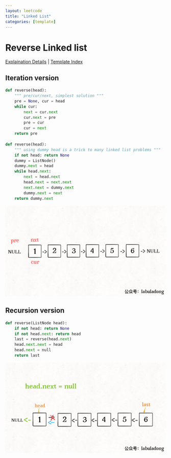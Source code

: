 ```yaml
---
layout: leetcode
title: "Linked List"
categories: [template]
---
```


# Reverse Linked list

[Explaination Details](./summary.md) | [Template Index](../template_list.md)

## Iteration version

```python
def reverse(head):
    """ pre/cur/next, simplest solution """
    pre = None, cur = head
    while cur:
        next = cur.next
        cur.next = pre
        pre = cur
        cur = next
    return pre

def reverse(head):
    """ using dummy head is a trick to many linked list problems """
    if not head: return None
    dummy = ListNode()
    dummy.next = head
    while head.next:
        next = head.next
        head.next = next.next
        next.next = dummy.next
        dummy.next = next
    return dummy.next
```

![iteration version](./reverse_linkedlist_iteration.gif)

## Recursion version

```python
def reverse(ListNode head):
    if not head: return None
    if not head.next: return head
    last = reverse(head.next)
    head.next.next = head
    head.next = null
    return last
```

![recursion version](./reverse_linkedlist_recursion.jpg)